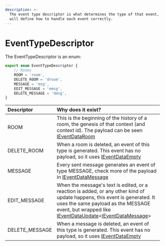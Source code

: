 ```yaml
---
description: >-
  The event type descriptor is what determines the type of that event, which it
  will define how to handle each event correctly.
---
```


# EventTypeDescriptor

The EventTypeDescriptor is an enum:

```typescript
export enum EventTypeDescriptor {
	// Rooms
	ROOM = 'room',
	DELETE_ROOM = 'droom',
	MESSAGE = 'msg',
	EDIT_MESSAGE = 'emsg',
	DELETE_MESSAGE = 'dmsg',
}
```

| Descriptor | Why does it exist? |
| :--- | :--- |
| ROOM | This is the beginning of the history of a room, the genesis of that context \(and context id\). The payload can be seen [IEventDataRoom](event-data-definition/ieventdataroom.md) |
| DELETE\_ROOM | When a room is deleted, an event of this type is generated. This event has no payload, so it uses [IEventDataEmpty](event-data-definition/i-event-data-empty.md) |
| MESSAGE | Every sent message generates an event of type MESSAGE, check more of the payload in [IEventDataMessage](event-data-definition/i-event-data-message.md) |
| EDIT\_MESSAGE | When the message's text is edited, or a reaction is added, or any other kind of update happens, this event is generated. It uses the same payload as the MESSAGE event, but wrapped like [IEventDataUpdate](event-data-definition/i-event-data-update.md)&lt;[IEventDataMessage](event-data-definition/i-event-data-message.md)&gt; |
| DELETE\_MESSAGE | When a message is deleted, an event of this type is generated. This event has no payload, so it uses [IEventDataEmpty](event-data-definition/i-event-data-empty.md) |

